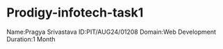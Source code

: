 # Prodigy-infotech-task1
Name:Pragya Srivastava
ID:PIT/AUG24/01208
Domain:Web Development
Duration:1 Month
